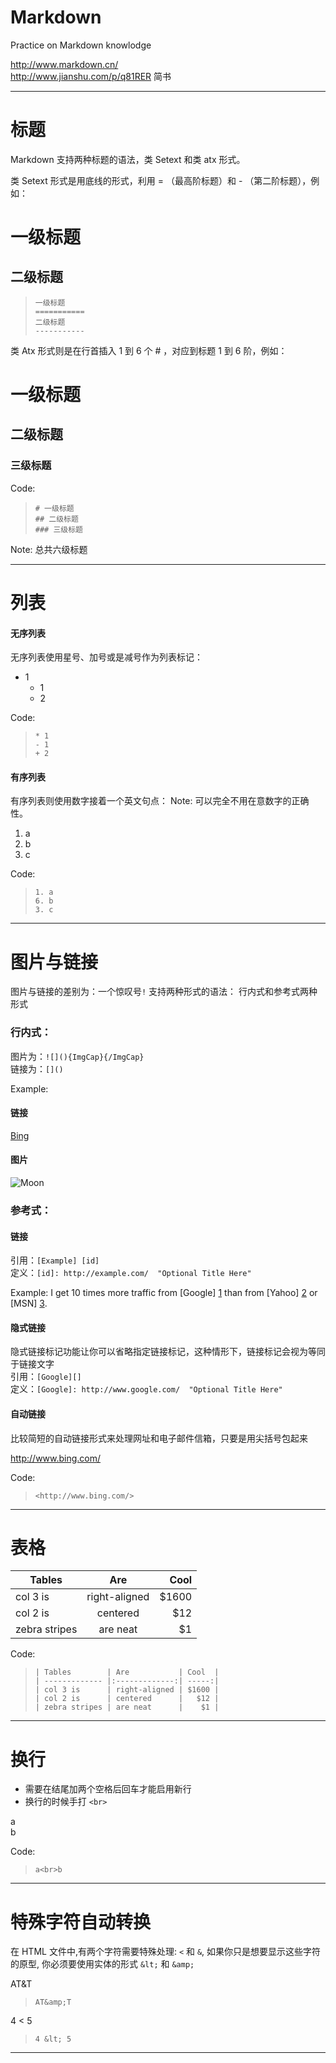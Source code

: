 # Markdown
Practice on Markdown knowlodge

<http://www.markdown.cn/>  
<http://www.jianshu.com/p/q81RER> 简书  
***
# **标题**

Markdown 支持两种标题的语法，类 Setext 和类 atx 形式。

类 Setext 形式是用底线的形式，利用 = （最高阶标题）和 - （第二阶标题），例如：

一级标题
===========
二级标题
-----------

> ` 一级标题 `  
> ` =========== `  
> ` 二级标题 `   
> ` ----------- `  

类 Atx 形式则是在行首插入 1 到 6 个 # ，对应到标题 1 到 6 阶，例如：

# 一级标题
## 二级标题
### 三级标题

Code: 
> ` # 一级标题 `  
> ` ## 二级标题 `  
> ` ### 三级标题 `  

Note: 总共六级标题
 ***

# **列表**

#### 无序列表
无序列表使用星号、加号或是减号作为列表标记：
* 1
  - 1
  + 2
  
Code: 
> ` * 1 ` <br>  ` - 1 ` <br>  ` + 2 `

#### 有序列表
有序列表则使用数字接着一个英文句点：
Note: 可以完全不用在意数字的正确性。
1. a
6. b
3. c

Code: 
> ` 1. a `  
> ` 6. b `  
> ` 3. c `  

***

# **图片与链接**
图片与链接的差别为：一个惊叹号` ! `
支持两种形式的语法： 行内式和参考式两种形式

### 行内式：
图片为：` ![](){ImgCap}{/ImgCap} `  
链接为：` []() `

Example:
#### 链接
[Bing](http://www.bing.com)

#### 图片
![Moon](http://solarsystem.nasa.gov/docs/moon_and_earth_lroearthrise_frame.jpg)

### 参考式：  
#### 链接
引用：` [Example] [id] `  
定义：` [id]: http://example.com/  "Optional Title Here" `  

Example:
I get 10 times more traffic from [Google] [1] than from
[Yahoo] [2] or [MSN] [3].

  [1]: http://google.com/        "Google"
  [2]: http://search.yahoo.com/  "Yahoo Search"
  [3]: http://search.msn.com/    "MSN Search"

#### 隐式链接
隐式链接标记功能让你可以省略指定链接标记，这种情形下，链接标记会视为等同于链接文字  
引用：` [Google][] `  
定义：` [Google]: http://www.google.com/  "Optional Title Here" ` 

#### 自动链接
比较简短的自动链接形式来处理网址和电子邮件信箱，只要是用尖括号包起来  

<http://www.bing.com/>  

Code:  

> ` <http://www.bing.com/> `

***

# **表格**

| Tables        | Are           | Cool  |
| ------------- |:-------------:| -----:|
| col 3 is      | right-aligned | $1600 |
| col 2 is      | centered      |   $12 |
| zebra stripes | are neat      |    $1 |

Code:
> ` | Tables        | Are           | Cool  | `  
> ` | ------------- |:-------------:| -----:| `  
> ` | col 3 is      | right-aligned | $1600 | `  
> ` | col 2 is      | centered      |   $12 | `  
> ` | zebra stripes | are neat      |    $1 | `  

***

# **换行**

* 需要在结尾加两个空格后回车才能启用新行
* 换行的时候手打 ` <br> `

a<br>b

Code:
> ` a<br>b `

***

# **特殊字符自动转换**

在 HTML 文件中,有两个字符需要特殊处理: ` < ` 和 ` & `, 如果你只是想要显示这些字符的原型, 你必须要使用实体的形式 ` &lt; ` 和 ` &amp; `

AT&amp;T 

  > ` AT&amp;T `  
  
4 < 5  

  > ` 4 &lt; 5 `  
  
***

